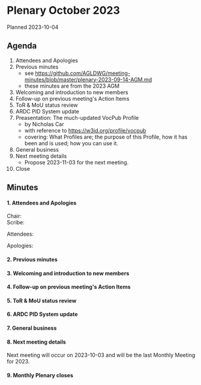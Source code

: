 # Plenary October 2023

Planned 2023-10-04

## Agenda

1. Attendees and Apologies
2. Previous minutes
    * see <https://github.com/AGLDWG/meeting-minutes/blob/master/plenary-2023-09-14-AGM.md>
    * these minutes are from the 2023 AGM    
3. Welcoming and introduction to new members
4. Follow-up on previous meeting's Action Items
5. ToR & MoU status review
6. ARDC PID System update
7. Preasentation: The much-updated VocPub Profile
    * by Nicholas Car
    * with reference to <https://w3id.org/profile/vocpub>
    * covering: What Profiles are; the purpose of this Profile, how it has been and is used; how you can use it.
9. General business
10. Next meeting details
    * Propose 2023-11-03 for the next meeting.
11. Close 

## Minutes
#### 1. Attendees and Apologies

Chair:  
Scribe:  

Attendees: 

Apologies: 

#### 2. Previous minutes

#### 3. Welcoming and introduction to new members

#### 4. Follow-up on previous meeting's Action Items

#### 5. ToR & MoU status review

#### 6. ARDC PID System update

#### 7. General business

#### 8. Next meeting details
Next meeting will occur on 2023-10-03 and will be the last Monthly Meeting for 2023.

#### 9. Monthly Plenary closes
